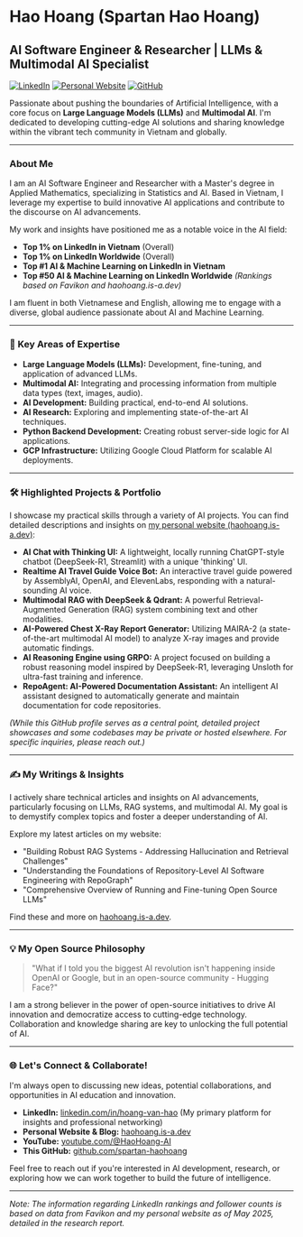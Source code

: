 # Hao Hoang (Spartan Hao Hoang)
## AI Software Engineer & Researcher | LLMs & Multimodal AI Specialist

[![LinkedIn](https://img.shields.io/badge/LinkedIn-hoang--van--hao-blue?style=flat-square&logo=linkedin)](https://www.linkedin.com/in/hoang-van-hao/)
[![Personal Website](https://img.shields.io/badge/Website-haohoang.is--a.dev-brightgreen?style=flat-square)](https://haohoang.is-a.dev/)
[![GitHub](https://img.shields.io/badge/GitHub-spartan--haohoang-lightgrey?style=flat-square&logo=github)](https://github.com/spartan-haohoang)

Passionate about pushing the boundaries of Artificial Intelligence, with a core focus on **Large Language Models (LLMs)** and **Multimodal AI**. I'm dedicated to developing cutting-edge AI solutions and sharing knowledge within the vibrant tech community in Vietnam and globally.

---

### About Me

I am an AI Software Engineer and Researcher with a Master's degree in Applied Mathematics, specializing in Statistics and AI. Based in Vietnam, I leverage my expertise to build innovative AI applications and contribute to the discourse on AI advancements.

My work and insights have positioned me as a notable voice in the AI field:
* **Top 1% on LinkedIn in Vietnam** (Overall)
* **Top 1% on LinkedIn Worldwide** (Overall)
* **Top #1 AI & Machine Learning on LinkedIn in Vietnam**
* **Top #50 AI & Machine Learning on LinkedIn Worldwide**
    *(Rankings based on Favikon and haohoang.is-a.dev)*

I am fluent in both Vietnamese and English, allowing me to engage with a diverse, global audience passionate about AI and Machine Learning.

---

### 🚀 Key Areas of Expertise
* **Large Language Models (LLMs):** Development, fine-tuning, and application of advanced LLMs.
* **Multimodal AI:** Integrating and processing information from multiple data types (text, images, audio).
* **AI Development:** Building practical, end-to-end AI solutions.
* **AI Research:** Exploring and implementing state-of-the-art AI techniques.
* **Python Backend Development:** Creating robust server-side logic for AI applications.
* **GCP Infrastructure:** Utilizing Google Cloud Platform for scalable AI deployments.

---

### 🛠️ Highlighted Projects & Portfolio
I showcase my practical skills through a variety of AI projects. You can find detailed descriptions and insights on [my personal website (haohoang.is-a.dev)](https://haohoang.is-a.dev/):

* **AI Chat with Thinking UI:** A lightweight, locally running ChatGPT-style chatbot (DeepSeek-R1, Streamlit) with a unique 'thinking' UI.
* **Realtime AI Travel Guide Voice Bot:** An interactive travel guide powered by AssemblyAI, OpenAI, and ElevenLabs, responding with a natural-sounding AI voice.
* **Multimodal RAG with DeepSeek & Qdrant:** A powerful Retrieval-Augmented Generation (RAG) system combining text and other modalities.
* **AI-Powered Chest X-Ray Report Generator:** Utilizing MAIRA-2 (a state-of-the-art multimodal AI model) to analyze X-ray images and provide automatic findings.
* **AI Reasoning Engine using GRPO:** A project focused on building a robust reasoning model inspired by DeepSeek-R1, leveraging Unsloth for ultra-fast training and inference.
* **RepoAgent: AI-Powered Documentation Assistant:** An intelligent AI assistant designed to automatically generate and maintain documentation for code repositories.

*(While this GitHub profile serves as a central point, detailed project showcases and some codebases may be private or hosted elsewhere. For specific inquiries, please reach out.)*

---

### ✍️ My Writings & Insights
I actively share technical articles and insights on AI advancements, particularly focusing on LLMs, RAG systems, and multimodal AI. My goal is to demystify complex topics and foster a deeper understanding of AI.

Explore my latest articles on my website:
* "Building Robust RAG Systems - Addressing Hallucination and Retrieval Challenges"
* "Understanding the Foundations of Repository-Level AI Software Engineering with RepoGraph"
* "Comprehensive Overview of Running and Fine-tuning Open Source LLMs"

Find these and more on [haohoang.is-a.dev](https://haohoang.is-a.dev/).

---

### 💡 My Open Source Philosophy
> "What if I told you the biggest AI revolution isn't happening inside OpenAI or Google, but in an open-source community - Hugging Face?"

I am a strong believer in the power of open-source initiatives to drive AI innovation and democratize access to cutting-edge technology. Collaboration and knowledge sharing are key to unlocking the full potential of AI.

---

### 🌐 Let's Connect & Collaborate!
I'm always open to discussing new ideas, potential collaborations, and opportunities in AI education and innovation.

* **LinkedIn:** [linkedin.com/in/hoang-van-hao](https://www.linkedin.com/in/hoang-van-hao/) (My primary platform for insights and professional networking)
* **Personal Website & Blog:** [haohoang.is-a.dev](https://haohoang.is-a.dev/)
* **YouTube:** [youtube.com/@HaoHoang-AI](https://www.youtube.com/@HaoHoang-AI)
* **This GitHub:** [github.com/spartan-haohoang](https://github.com/spartan-haohoang)

Feel free to reach out if you're interested in AI development, research, or exploring how we can work together to build the future of intelligence.

---
*Note: The information regarding LinkedIn rankings and follower counts is based on data from Favikon and my personal website as of May 2025, detailed in the research report.*
